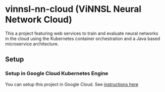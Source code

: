 # vinnsl-nn-cloud (ViNNSL Neural Network Cloud)
This a project featuring web services to train and evaluate neural networks in the cloud using the Kubernetes container orchestration and a Java based microservice architecture. 

## Setup 
### Setup in Google Cloud Kubernetes Engine
You can setup this project in Google Cloud.
See [instructions here](/kubernetes_config/google-cloud)
